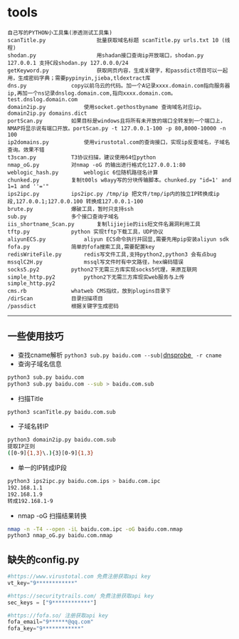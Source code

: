 # tools
	自己写的PYTHON小工具集(渗透测试工具集)
	scanTitle.py                批量获取域名标题 scanTitle.py urls.txt 10 (线程)
	shodan.py                   用shadan接口查询ip开放端口，shodan.py 127.0.0.1 支持C段shodan.py 127.0.0.0/24	
	getKeyword.py               获取网页内容，生成关键字，和passdict项目可以一起用，生成密码字典；需要pypinyin,jieba,tldextract库
	dns.py			    copy以前乌云的代码。加一个A记录xxxx.domain.com指向服务器ip,再加一个ns记录dnslog.domain.com,指向xxxx.domain.com。test.dnslog.domain.com
	domain2ip.py		    使用socket.gethostbyname 查询域名对应ip。domain2ip.py domains.dict
	portScan.py		    如果目标是windows且将所有未开放的端口全转发到一个端口上，NMAP将显示说有端口开放。portScan.py -t 127.0.0.1-100 -p 80,8000-10000 -n 100 
	ip2domains.py		    使用virustotal.com的查询接口，实现ip反查域名，子域名查询。效果不错
	t3scan.py		    T3协议扫描，建议使用64位python
	nmap_oG.py		    对nmap -oG 的输出进行格式化127.0.0.1:80
	weblogic_hash.py	    weblogic 6位随机路径名计算
	chunked.py		    复制t00ls w8ayy写的分块传输脚本。chunked.py "id=1' and 1=1 and ''='"
	ips2ipc.py		    ips2ipc.py /tmp/ip 把文件/tmp/ip内的独立IP转换成ip段,127.0.0.1;127.0.0.100 转换成127.0.0.1-100
	brute.py 		    爆破工具，暂时只支持ssh
	sub.py 			    多个接口查询子域名
	iis_shortname_Scan.py 	    复制lijiejie的iis短文件名漏洞利用工具
	tftp.py 		    python 实现tftp下载工具，UDP协议
 	aliyunECS.py 		    aliyun ECS命令执行并回显,需要先用pip安装aliyun sdk
	fofa.py 		    简单的fofa搜索工具,需要配置key
	redisWriteFile.py 	    redis写文件工具,支持python2,python3 会有点bug
	mssqlC2H.py 		    mssql写文件时有中文路径，hex编码错误
	socks5.py2 		    python2下无需三方库实现socks5代理，来原互联网
	simple_http.py2 	    python2下无需三方库现实web服务与上传simple_http.py2	
	cms.rb			    whatweb CMS指纹，放到plugins目录下
	/dirScan		    目录扫描项目
	/passdict 		    根据关键字生成密码

---
## 一些使用技巧
* 查找cname解析
`python3 sub.py baidu.com --sub|`[dnsprobe ](https://github.com/projectdiscovery/dnsprobe)` -r cname`
* 查询子域名信息
```bash
python3 sub.py baidu.com
python3 sub.py baidu.com --sub > baidu.com.sub
```
* 扫描Title
```bash
python3 scanTitle.py baidu.com.sub
```
* 子域名转IP
```bash
python3 domain2ip.py baidu.com.sub
提取IP正则
([0-9]{1,3}\.){3}[0-9]{1,3}
```
* 单一的IP转成IP段
```bash
python3 ips2ipc.py baidu.com.ips > baidu.com.ipc
192.168.1.1
192.168.1.9
转成192.168.1-9
```
* nmap -oG 扫描结果转换
```bash
nmap -n -T4 --open -iL baidu.com.ipc -oG baidu.com.nmap
python3 nmap_oG.py baidu.com.nmap
```

## 缺失的config.py
```python
#https://www.virustotal.com 免费注册获取api key
vt_key="9************"

#https://securitytrails.com/ 免费注册获取api key
sec_keys = ["9************"]

#https://fofa.so/ 注册获取api key
fofa_email="9******@qq.com"
fofa_key="9************"
```
